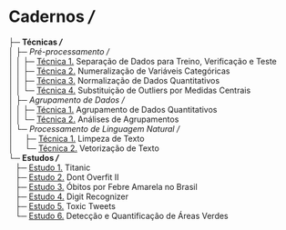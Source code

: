 # Cadernos */*  
├─ **Técnicas */***  
│&nbsp;├─ *Pré-processamento /*  
│&nbsp;│&nbsp;├─ [Técnica 1.](https://github.com/alexandre11aa/notebooks/blob/main/techniques/preprocessing/separacao_de_dados_treinamento_validacao_teste.ipynb) Separação de Dados para Treino, Verificação e Teste  
│&nbsp;│&nbsp;├─ [Técnica 2.](https://github.com/alexandre11aa/notebooks/blob/main/techniques/preprocessing/numeralizacao_de_variaveis_categoricas.ipynb) Numeralização de Variáveis Categóricas  
│&nbsp;│&nbsp;├─ [Técnica 3.](https://github.com/alexandre11aa/notebooks/blob/main/techniques/preprocessing/normalizacao_de_dados.ipynb) Normalização de Dados Quantitativos  
│&nbsp;│&nbsp;└─ [Técnica 4.](https://github.com/alexandre11aa/notebooks/blob/main/techniques/preprocessing/substituicao_por_medidas_centrais.ipynb) Substituição de Outliers por Medidas Centrais  
│&nbsp;├─ *Agrupamento de Dados /*  
│&nbsp;│&nbsp;├─ [Técnica 1.](https://github.com/alexandre11aa/notebooks/blob/main/techniques/cluster/agrupamento_de_dados.ipynb) Agrupamento de Dados Quantitativos  
│&nbsp;│&nbsp;└─ [Técnica 2.](https://github.com/alexandre11aa/notebooks/blob/main/techniques/cluster/analises_de_agrupamentos.ipynb) Análises de Agrupamentos  
│&nbsp;└─ *Processamento de Linguagem Natural /*  
│&nbsp;&nbsp;&nbsp;&nbsp; ├─ [Técnica 1.](https://github.com/alexandre11aa/notebooks/blob/main/techniques/nlp/limpeza_de_texto.ipynb) Limpeza de Texto  
│&nbsp;&nbsp;&nbsp;&nbsp; └─ [Técnica 2.](https://github.com/alexandre11aa/notebooks/blob/main/techniques/nlp/vetorizacao_de_texto.ipynb) Vetorização de Texto  
└─ **Estudos */***  
&nbsp;&nbsp;&nbsp;├─ [Estudo 1.](https://github.com/alexandre11aa/notebooks/blob/main/studies/titanic/titanic.ipynb) Titanic  
&nbsp;&nbsp;&nbsp;├─ [Estudo 2.](https://github.com/alexandre11aa/notebooks/blob/main/studies/dont_overfit_ii/dont_overfit_ii.ipynb) Dont Overfit II  
&nbsp;&nbsp;&nbsp;├─ [Estudo 3.](https://github.com/alexandre11aa/notebooks/blob/main/studies/obitos_por_fa/obitos_por_fa.ipynb) Óbitos por Febre Amarela no Brasil  
&nbsp;&nbsp;&nbsp;├─ [Estudo 4.](https://github.com/alexandre11aa/notebooks/blob/main/studies/digit_recognizer/digit_recognizer.ipynb) Digit Recognizer  
&nbsp;&nbsp;&nbsp;├─ [Estudo 5.](https://github.com/alexandre11aa/notebooks/blob/main/studies/toxic_tweets/final_project.ipynb) Toxic Tweets  
&nbsp;&nbsp;&nbsp;└─ [Estudo 6.](https://github.com/alexandre11aa/notebooks/blob/main/studies/areas_verdes/final_project.ipynb) Detecção e Quantificação de Áreas Verdes
